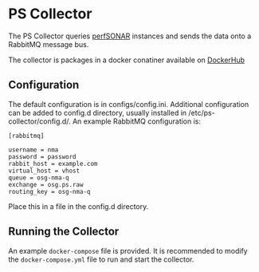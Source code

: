 
PS Collector
============

The PS Collector queries [perfSONAR](https://www.perfsonar.net/) instances and sends the data onto a RabbitMQ message bus.

The collector is packages in a docker conatiner available on [DockerHub](https://cloud.docker.com/u/sandci/repository/docker/sandci/ps-collector)


## Configuration

The default configuration is in configs/config.ini.  Additional configuration can be added
to config.d directory, usually installed in /etc/ps-collector/config.d/.  An example RabbitMQ
configuration is:

    [rabbitmq]

    username = nma
    password = password
    rabbit_host = example.com
    virtual_host = vhost
    queue = osg-nma-q
    exchange = osg.ps.raw
    routing_key = osg-nma-q

Place this in a file in the config.d directory.

## Running the Collector

An example `docker-compose` file is provided.  It is recommended to modify the `docker-compose.yml` file to run and start the collector.
